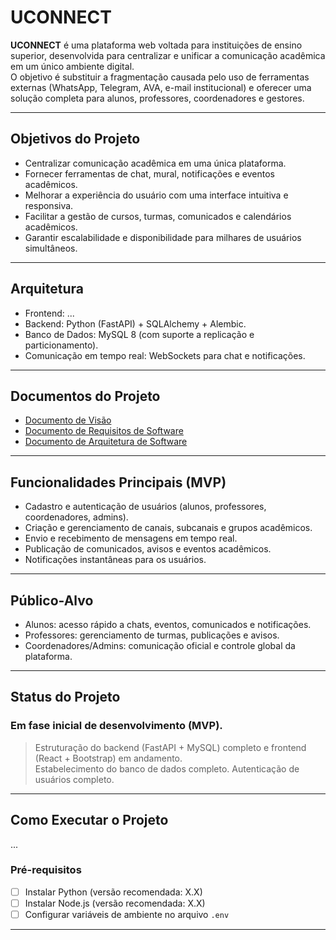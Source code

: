 # UCONNECT

**UCONNECT** é uma plataforma web voltada para instituições de ensino superior, desenvolvida para centralizar e unificar a comunicação acadêmica em um único ambiente digital.  
O objetivo é substituir a fragmentação causada pelo uso de ferramentas externas (WhatsApp, Telegram, AVA, e-mail institucional) e oferecer uma solução completa para alunos, professores, coordenadores e gestores.

---

## Objetivos do Projeto
- Centralizar comunicação acadêmica em uma única plataforma.  
- Fornecer ferramentas de chat, mural, notificações e eventos acadêmicos.  
- Melhorar a experiência do usuário com uma interface intuitiva e responsiva.  
- Facilitar a gestão de cursos, turmas, comunicados e calendários acadêmicos.  
- Garantir escalabilidade e disponibilidade para milhares de usuários simultâneos.  

---

## Arquitetura
- Frontend: ...  
- Backend: Python (FastAPI) + SQLAlchemy + Alembic.  
- Banco de Dados: MySQL 8 (com suporte a replicação e particionamento).  
- Comunicação em tempo real: WebSockets para chat e notificações.  

---

## Documentos do Projeto
- [Documento de Visão](https://docs.google.com/document/d/17QvXX-PnW73Mw7X_FLdqxecfdMuwqBNDaRt9zFGVqu4/edit?usp=sharing)  
- [Documento de Requisitos de Software](https://docs.google.com/document/d/1JtwHiLQE0NPoSPQXBpqkpzLbyT4BuWV7yzwvzv26Tkc/edit?usp=sharing)  
- [Documento de Arquitetura de Software](https://docs.google.com/document/d/1B_UwWRbDoh68XIwu5SCEmP-pHcVJDrmUrrvYdhAlMJ8/edit?usp=sharing)  

---

## Funcionalidades Principais (MVP)
- Cadastro e autenticação de usuários (alunos, professores, coordenadores, admins).  
- Criação e gerenciamento de canais, subcanais e grupos acadêmicos.  
- Envio e recebimento de mensagens em tempo real.  
- Publicação de comunicados, avisos e eventos acadêmicos.  
- Notificações instantâneas para os usuários.  

---

## Público-Alvo
- Alunos: acesso rápido a chats, eventos, comunicados e notificações.  
- Professores: gerenciamento de turmas, publicações e avisos.  
- Coordenadores/Admins: comunicação oficial e controle global da plataforma.  

---

## Status do Projeto
### Em fase inicial de desenvolvimento (MVP).  
>Estruturação do backend (FastAPI + MySQL) completo e frontend (React + Bootstrap) em andamento.  
>Estabelecimento do banco de dados completo.
>Autenticação de usuários completo.

---

## Como Executar o Projeto
...

### Pré-requisitos
- [ ] Instalar Python (versão recomendada: X.X)  
- [ ] Instalar Node.js (versão recomendada: X.X)  
- [ ] Configurar variáveis de ambiente no arquivo `.env`  

---
